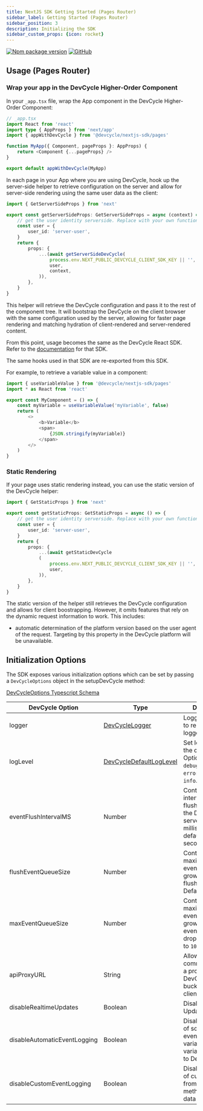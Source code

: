 ```yaml
---
title: NextJS SDK Getting Started (Pages Router)
sidebar_label: Getting Started (Pages Router)
sidebar_position: 3
description: Initializing the SDK
sidebar_custom_props: {icon: rocket}
---
```


[![Npm package version](https://badgen.net/npm/v/@devcycle/nextjs-sdk)](https://www.npmjs.com/package/@devcycle/nextjs-sdk)
[![GitHub](https://img.shields.io/github/stars/devcyclehq/js-sdks.svg?style=social&label=Star&maxAge=2592000)](https://github.com/devcyclehq/js-sdks)

## Usage (Pages Router)
### Wrap your app in the DevCycle Higher-Order Component
In your `_app.tsx` file, wrap the App component in the DevCycle Higher-Order Component:
```typescript jsx
// _app.tsx
import React from 'react'
import type { AppProps } from 'next/app'
import { appWithDevCycle } from '@devcycle/nextjs-sdk/pages'

function MyApp({ Component, pageProps }: AppProps) {
    return <Component {...pageProps} />
}

export default appWithDevCycle(MyApp)
```

In each page in your App where you are using DevCycle, hook up the server-side helper to retrieve
configuration on the server and allow for server-side rendering using the same user data as the client:
```typescript jsx
import { GetServerSideProps } from 'next'

export const getServerSideProps: GetServerSideProps = async (context) => {
    // get the user identity serverside. Replace with your own function for determining your user's identity
    const user = {
        user_id: 'server-user',
    }
    return {
        props: {
            ...(await getServerSideDevCycle(
                process.env.NEXT_PUBLIC_DEVCYCLE_CLIENT_SDK_KEY || '',
                user,
                context,
            )),
        },
    }
}
```

This helper will retrieve the DevCycle configuration and pass it to the rest of the component tree.
It will bootstrap the DevCycle on the client browser with the same configuration used by the server, allowing
for faster page rendering and matching hydration of client-rendered and server-rendered content.

From this point, usage becomes the same as the DevCycle React SDK. Refer to the
[documentation](https://docs.devcycle.com/sdk/client-side-sdks/react/react-usage) for that SDK.

The same hooks used in that SDK are re-exported from this SDK.

For example, to retrieve a variable value in a component:
```typescript jsx
import { useVariableValue } from '@devcycle/nextjs-sdk/pages'
import * as React from 'react'

export const MyComponent = () => {
    const myVariable = useVariableValue('myVariable', false)
    return (
        <>
            <b>Variable</b>
            <span>
                {JSON.stringify(myVariable)}
            </span>
        </>
    )
}
```

### Static Rendering
If your page uses static rendering instead, you can use the static version of the DevCycle helper:

```typescript jsx
import { GetStaticProps } from 'next'

export const getStaticProps: GetStaticProps = async () => {
    // get the user identity serverside. Replace with your own function for determining your user's identity
    const user = {
        user_id: 'server-user',
    }
    return {
        props: {
            ...(await getStaticDevCycle
            (
                process.env.NEXT_PUBLIC_DEVCYCLE_CLIENT_SDK_KEY || '',
                user,
            )),
        },
    }
}
```
The static version of the helper still retrieves the DevCycle configuration and allows for client boostrapping.
However, it omits features that rely on the dynamic request information to work. This includes:
- automatic determination of the platform version based on the user agent of the request. Targeting by
  this property in the DevCycle platform will be unavailable.


## Initialization Options

The SDK exposes various initialization options which can be set by passing a `DevCycleOptions` object in the setupDevCycle method:

[DevCycleOptions Typescript Schema](https://github.com/DevCycleHQ/js-sdks/blob/main/sdk/js/src/types.ts#L44)

| DevCycle Option              | Type                                                                                                          | Description                                                                                                    |
|------------------------------|---------------------------------------------------------------------------------------------------------------|----------------------------------------------------------------------------------------------------------------|
| logger                       | [DevCycleLogger](https://github.com/DevCycleHQ/js-sdks/blob/main/lib/shared/types/src/logger.ts#L2)           | Logger override to replace default logger                                                                      |
| logLevel                     | [DevCycleDefaultLogLevel](https://github.com/DevCycleHQ/js-sdks/blob/main/lib/shared/types/src/logger.ts#L12) | Set log level of the default logger. Options are: `debug`, `info`, `warn`, `error`. Defaults to `info`.        |
| eventFlushIntervalMS         | Number                                                                                                        | Controls the interval between flushing events to the DevCycle servers in milliseconds, defaults to 10 seconds. |
| flushEventQueueSize          | Number                                                                                                        | Controls the maximum size the event queue can grow to until a flush is forced. Defaults to `100`.              |
| maxEventQueueSize            | Number                                                                                                        | Controls the maximum size the event queue can grow to until events are dropped. Defaults to `1000`.            |
| apiProxyURL                  | String                                                                                                        | Allows the SDK to communicate with a proxy of DevCycle bucketing API / client SDK API.                         |
| disableRealtimeUpdates       | Boolean                                                                                                       | Disable Realtime Updates                                                                                       |
| disableAutomaticEventLogging | Boolean                                                                                                       | Disables logging of sdk generated events (e.g. variableEvaluated, variableDefaulted) to DevCycle.              |
| disableCustomEventLogging    | Boolean                                                                                                       | Disables logging of custom events, from `track()` method, and user data to DevCycle.                           |

